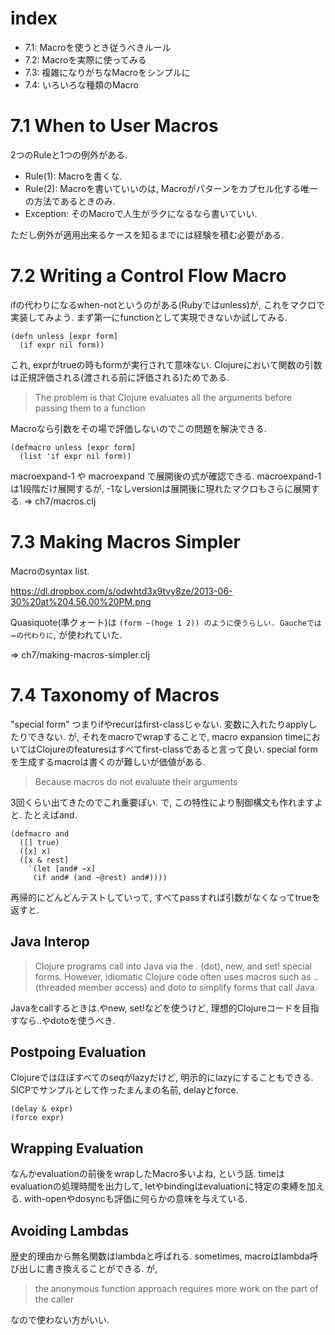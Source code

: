 index
==================

* 7.1: Macroを使うとき従うべきルール
* 7.2: Macroを実際に使ってみる
* 7.3: 複雑になりがちなMacroをシンプルに
* 7.4: いろいろな種類のMacro


7.1 When to User Macros
=============================

2つのRuleと1つの例外がある.

* Rule(1): Macroを書くな.
* Rule(2): Macroを書いていいのは, Macroがパターンをカプセル化する唯一の方法であるときのみ.
* Exception: そのMacroで人生がラクになるなら書いていい.

ただし例外が適用出来るケースを知るまでには経験を積む必要がある.


7.2 Writing a Control Flow Macro
==================================

ifの代わりになるwhen-notというのがある(Rubyではunless)が, これをマクロで実装してみよう.
まず第一にfunctionとして実現できないか試してみる.

    (defn unless [expr form]
      (if expr nil form))

これ, exprがtrueの時もformが実行されて意味ない. Clojureにおいて関数の引数は正規評価される(渡される前に評価される)ためである.

> The problem is that Clojure evaluates all the arguments before passing them to a function

Macroなら引数をその場で評価しないのでこの問題を解決できる.

    (defmacro unless [expr form]
      (list 'if expr nil form))

macroexpand-1 や macroexpand で展開後の式が確認できる. macroexpand-1は1段階だけ展開するが, -1なしversionは展開後に現れたマクロもさらに展開する.
=> ch7/macros.clj


7.3 Making Macros Simpler
========================================

Macroのsyntax list.

https://dl.dropbox.com/s/odwhtd3x9tvy8ze/2013-06-30%20at%204.56.00%20PM.png

Quasiquote(準クォート)は `(form ~(hoge 1 2)) のように使うらしい. Gaucheでは`~`の代わりに`,`が使われていた.

=> ch7/making-macros-simpler.clj


7.4 Taxonomy of Macros
========================================

"special form" つまりifやrecurはfirst-classじゃない. 変数に入れたりapplyしたりできない.
が, それをmacroでwrapすることで, macro expansion timeにおいてはClojureのfeaturesはすべてfirst-classであると言って良い.
special formを生成するmacroは書くのが難しいが価値がある.

> Because macros do not evaluate their arguments

3回くらい出てきたのでこれ重要ぽい. で, この特性により制御構文も作れますよと. たとえばand.

    (defmacro and
      ([] true)
      ([x] x)
      ([x & rest]
        `(let [and# ~x]
         (if and# (and ~@rest) and#))))

再帰的にどんどんテストしていって, すべてpassすれば引数がなくなってtrueを返すと.


## Java Interop

> Clojure programs call into Java via the . (dot), new, and set! special forms.
> However, idiomatic Clojure code often uses macros such as .. (threaded member access) and doto to simplify forms that call Java.

Javaをcallするときは.やnew, set!などを使うけど, 理想的Clojureコードを目指すなら..やdotoを使うべき.


## Postpoing Evaluation

Clojureではほぼすべてのseqがlazyだけど, 明示的にlazyにすることもできる.
SICPでサンプルとして作ったまんまの名前, delayとforce.

    (delay & expr)
    (force expr)


## Wrapping Evaluation

なんかevaluationの前後をwrapしたMacro多いよね, という話.
timeはevaluationの処理時間を出力して, letやbindingはevaluationに特定の束縛を加える. with-openやdosyncも評価に何らかの意味を与えている.


## Avoiding Lambdas

歴史的理由から無名関数はlambdaと呼ばれる.
sometimes, macroはlambda呼び出しに書き換えることができる. が,

> the anonymous function approach requires more work on the part of the caller

なので使わない方がいい.

